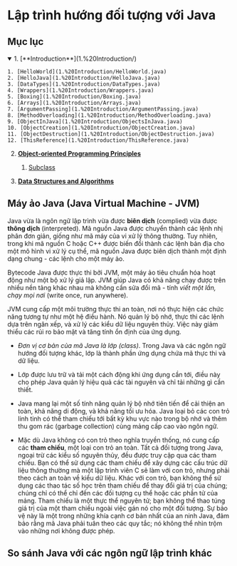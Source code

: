 # Lập trình hướng đối tượng với Java

## Mục lục

<details open>
<summary>1. [**Introduction**](1.%20Introduction/)</summary>

    1. [HelloWorld](1.%20Introduction/HelloWorld.java)
    2. [HelloJava](1.%20Introduction/HelloJava.java)
    3. [DataTypes](1.%20Introduction/DataTypes.java)
    4. [Wrappers](1.%20Introduction/Wrappers.java)
    5. [Boxing](1.%20Introduction/Boxing.java)
    6. [Arrays](1.%20Introduction/Arrays.java)
    7. [ArgumentPassing](1.%20Introduction/ArgumentPassing.java)
    8. [MethodOverloading](1.%20Introduction/MethodOverloading.java)
    9. [ObjectInJava](1.%20Introduction/ObjectsInJava.java)
    10. [ObjectCreation](1.%20Introduction/ObjectCreation.java)
    11. [ObjectDestruction](1.%20Introduction/ObjectDestruction.java)
    12. [ThisReference](1.%20Introduction/ThisReference.java)
</details>

2. [**Object-oriented Programming Principles**](2.%20Object-oriented%20Programming%20Principles/)

    1. [Subclass](2.%20Object-oriented%20Programming%20Principles/Subclass.java)

3. [**Data Structures and Algorithms**](3.%20Data%20Structures%20and%20Algorithms/)

## Máy ảo Java (Java Virtual Machine - JVM)

Java vừa là ngôn ngữ lập trình vừa được **biên dịch** (complied) vừa được **thông dịch** (interpreted). Mã nguồn Java được chuyển thành các lệnh nhị phân đơn giản, giống như mã máy của vi xử lý thông thường. Tuy nhiên, trong khi mã nguồn C hoặc C++ được biến đổi thành các lệnh bản địa cho một mô hình vi xử lý cụ thể, mã nguồn Java được biên dịch thành một định dạng chung - các lệnh cho một máy ảo.

Bytecode Java được thực thi bởi JVM, một máy ảo tiêu chuẩn hóa hoạt động như một bộ xử lý giả lập. JVM giúp Java có khả năng chạy được trên nhiều nền tảng khác nhau mà không cần sửa đổi mã - tính *viết một lần, chạy mọi nơi* (write once, run anywhere).

JVM cung cấp một môi trường thực thi an toàn, nơi nó thực hiện các chức năng tương tự như một hệ điều hành. Nó quản lý bộ nhớ, thực thi các lệnh dựa trên ngăn xếp, và xử lý các kiểu dữ liệu nguyên thủy. Việc này giảm thiểu các rủi ro bảo mật và tăng tính ổn định của ứng dụng.

- *Đơn vị cơ bản của mã Java là lớp (class)*. Trong Java và các ngôn ngữ hướng đối tượng khác, lớp là thành phần ứng dụng chứa mã thực thi và dữ liệu.

- Lớp được lưu trữ và tải một cách động khi ứng dụng cần tới, điều này cho phép Java quản lý hiệu quả các tài nguyên và chỉ tải những gì cần thiết.

- Java mang lại một số tính năng quản lý bộ nhớ tiên tiến để cải thiện an toàn, khả năng di động, và khả năng tối ưu hóa. Java loại bỏ các con trỏ linh tinh có thể tham chiếu tới bất kỳ khu vực nào trong bộ nhớ và thêm thu gom rác (garbage collection) cùng mảng cấp cao vào ngôn ngữ.

- Mặc dù Java không có con trỏ theo nghĩa truyền thống, nó cung cấp các **tham chiếu**, một loại con trỏ an toàn. Tất cả đối tượng trong Java, ngoại trừ các kiểu số nguyên thủy, đều được truy cập qua các tham chiếu. Bạn có thể sử dụng các tham chiếu để xây dựng các cấu trúc dữ liệu thông thường mà một lập trình viên C sẽ làm với con trỏ, nhưng phải theo cách an toàn về kiểu dữ liệu. Khác với con trỏ, bạn không thể sử dụng các thao tác số học trên tham chiếu để thay đổi giá trị của chúng; chúng chỉ có thể chỉ đến các đối tượng cụ thể hoặc các phần tử của mảng. Tham chiếu là một thực thể nguyên tử; bạn không thể thao túng giá trị của một tham chiếu ngoài việc gán nó cho một đối tượng. Sự bảo vệ này là một trong những khía cạnh cơ bản nhất của an ninh Java, đảm bảo rằng mã Java phải tuân theo các quy tắc; nó không thể nhìn trộm vào những nơi không được phép.

## So sánh Java với các ngôn ngữ lập trình khác
